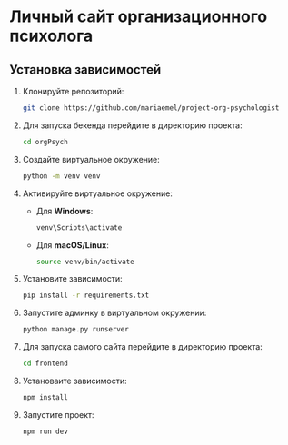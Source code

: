 # Личный сайт организационного психолога

## Установка зависимостей

1. Клонируйте репозиторий:
    ```bash
    git clone https://github.com/mariaemel/project-org-psychologist
    ```

2. Для запуска бекенда перейдите в директорию проекта:
    ```bash
    cd orgPsych
    ```

3. Создайте виртуальное окружение:
    ```bash
    python -m venv venv
    ```

4. Активируйте виртуальное окружение:
    - Для **Windows**:
      ```bash
      venv\Scripts\activate
      ```
    - Для **macOS/Linux**:
      ```bash
      source venv/bin/activate
      ```

5. Установите зависимости:
    ```bash
    pip install -r requirements.txt
    ```
6. Запустите админку в виртуальном окружении:
   ```bash
   python manage.py runserver
   ```
7. Для запуска самого сайта перейдите в директорию проекта:
    ```bash
    cd frontend
    ```
8. Установаите зависимости:
    ```bash
    npm install
    ```
9. Запустите проект:
    ```bash
    npm run dev
    ```

